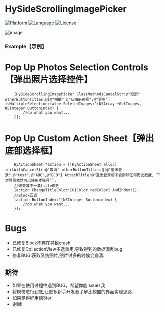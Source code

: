 # HySideScrollingImagePicker
[![Platform](http://img.shields.io/badge/platform-ios-blue.svg?style=flat
)](https://developer.apple.com/iphone/index.action)
[![Language](http://img.shields.io/badge/language-ObjC-brightgreen.svg?style=flat)](https://developer.apple.com/Objective-C)
[![License](http://img.shields.io/badge/license-MIT-lightgrey.svg?style=flat)](http://mit-license.org)

![image](https://raw.githubusercontent.com/wwdc14/HySideScrollingImagePicker/FixBranch/HySideScrollingImagePicker/Untitled.gif)

### Example【示例】

# Pop Up Photos Selection Controls【弹出照片选择控件】
```objc
    [HySideScrollingImagePicker ClassMethodsCancelStr:@"取消" otherButtonTitles:@[@"拍摄",@"从相册选择",@"更多"] isMultipleSelection:false SeletedImages:^(NSArray *GetImages, NSInteger Buttonindex) {
        //do what you want...
    }];
```
# Pop Up Custom Action Sheet【弹出底部选择框】
```objc
    HyActionSheet *action = [[HyActionSheet alloc] initWithCancelStr:@"取消" otherButtonTitles:@[@"退出登录",@"test",@"ABC",@"BCD"] AttachTitle:@"退出登录后不会删除任何历史数据, 下次登录依然可以使用本账号"];
    //改变其中一条title颜色
    [action ChangeTitleColor:[UIColor redColor] AndIndex:1];
    //Block回调
    [action ButtonIndex:^(NSInteger Buttonindex) {
        //do what you want...
    }];
```

# Bugs
* 已修复Block不存在导致crash
* 已修复CollectionView多选重用,导致得到的数据混乱bug
* 修复BUG:获取系统图片,图片过多的时候会崩溃.

## 期待
* 如果在使用过程中遇到BUG，希望你能Issues我
* 将模仿进行到底,让更多新手开发者了解比较酷的界面实现思路... 
* 如果觉得好用请Star!
* 谢谢!
